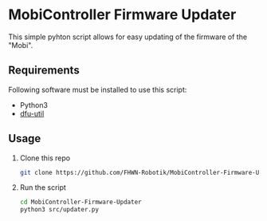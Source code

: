 # MobiController Firmware Updater

This simple pyhton script allows for easy updating of the firmware of the "Mobi".

## Requirements

Following software must be installed to use this script:

- Python3
- [dfu-util](https://dfu-util.sourceforge.net)

## Usage

1. Clone this repo

    ```bash
    git clone https://github.com/FHWN-Robotik/MobiController-Firmware-Updater.git
    ```

2. Run the script

    ```bash
    cd MobiController-Firmware-Updater
    python3 src/updater.py
    ```
